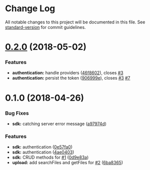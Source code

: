 # Change Log

All notable changes to this project will be documented in this file. See [standard-version](https://github.com/conventional-changelog/standard-version) for commit guidelines.

<a name="0.2.0"></a>
# [0.2.0](https://github.com/strapi/strapi-sdk-javascript/compare/v0.1.0...v0.2.0) (2018-05-02)


### Features

* **authentication:** handle providers ([46f8602](https://github.com/strapi/strapi-sdk-javascript/commit/46f8602)), closes [#3](https://github.com/strapi/strapi-sdk-javascript/issues/3)
* **authentication:** persist the token ([906999e](https://github.com/strapi/strapi-sdk-javascript/commit/906999e)), closes [#3](https://github.com/strapi/strapi-sdk-javascript/issues/3) [#7](https://github.com/strapi/strapi-sdk-javascript/issues/7)



<a name="0.1.0"></a>
# 0.1.0 (2018-04-26)


### Bug Fixes

* **sdk:** catching server error message ([a97974d](https://github.com/strapi/strapi-sdk-javascript/commit/a97974d))


### Features

* **sdk:** authentication ([0e57fa0](https://github.com/strapi/strapi-sdk-javascript/commit/0e57fa0))
* **sdk:** authentication ([4ae0403](https://github.com/strapi/strapi-sdk-javascript/commit/4ae0403))
* **sdk:** CRUD methods for [#1](https://github.com/strapi/strapi-sdk-javascript/issues/1) ([0d9e83a](https://github.com/strapi/strapi-sdk-javascript/commit/0d9e83a))
* **upload:** add searchFiles and getFiles for [#2](https://github.com/strapi/strapi-sdk-javascript/issues/2) ([6ba8365](https://github.com/strapi/strapi-sdk-javascript/commit/6ba8365))
